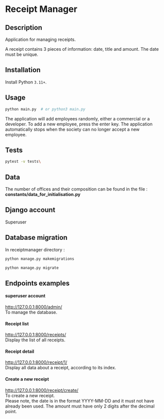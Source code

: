 # Receipt Manager

## Description
Application for managing receipts.

A receipt contains 3 pieces of information: date, title and amount.
The date must be unique.

## Installation

Install Python `3.11+`.

## Usage

```bash
python main.py  # or python3 main.py
```
The application will add employees randomly, either a commercial or a developer.
To add a new employee, press the enter key.
The application automatically stops when the society can no longer accept a new employee.

## Tests

```bash
pytest -v tests\
```

## Data

The number of offices and their composition can be found in the file :
**constants/data_for_initialisation.py**

## Django account

Superuser

## Database migration

In receiptmanager directory :
```bash
python manage.py makemigrations
```
```bash
python manage.py migrate
```

## Endpoints examples

#### superuser account ####

http://127.0.0.1:8000/admin/ </br>
To manage the database.

#### Receipt list ####

http://127.0.0.1:8000/receipts/ </br>
Display the list of all receipts.

#### Receipt detail ####

http://127.0.0.1:8000/receipt/1/ </br>
Display all data about a receipt, according to its index.

#### Create a new receipt ####

http://127.0.0.1:8000/receipt/create/ </br>
To create a new receipt. </br>
Please note, the date is in the format YYYY-MM-DD 
and it must not have already been used. 
The amount must have only 2 digits after the decimal point.



